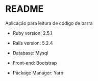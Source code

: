 # README

Aplicação para leitura de código de barra

* Ruby version: 2.5.1

* Rails version: 5.2.4

* Database: Mysql

* Front-end: Bootstrap

* Package Manager: Yarn
